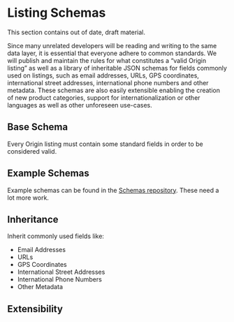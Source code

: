 # Listing Schemas

<aside class="warning">
This section contains out of date, draft material.
</aside>

Since many unrelated developers will be reading and writing to
the same data layer, it is essential that everyone adhere to common standards.
We will publish and maintain the rules for what constitutes a “valid Origin
listing” as well as a library of inheritable JSON schemas for fields commonly
used on listings, such as email addresses, URLs, GPS coordinates, international
street addresses, international phone numbers and other metadata. These schemas
are also easily extensible enabling the creation of new product categories,
support for internationalization or other languages as well as other unforeseen
use-cases.

## Base Schema

Every Origin listing must contain some standard fields in order to be considered valid.

## Example Schemas

Example schemas can be found in the [Schemas repository](https://github.com/OriginProtocol/listing-schemas). These need a lot more work.

## Inheritance

Inherit commonly used fields like:

 - Email Addresses
 - URLs
 - GPS Coordinates
 - International Street Addresses
 - International Phone Numbers
 - Other Metadata

## Extensibility
